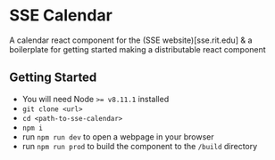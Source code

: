 # SSE Calendar

A calendar react component for the (SSE website)[sse.rit.edu] & a boilerplate for getting started making a distributable react component

## Getting Started

- You will need Node `>= v8.11.1` installed
- `git clone <url>`
- `cd <path-to-sse-calendar>`
- `npm i`
- run `npm run dev` to open a webpage in your browser
- run `npm run prod` to build the component to the `/build` directory
